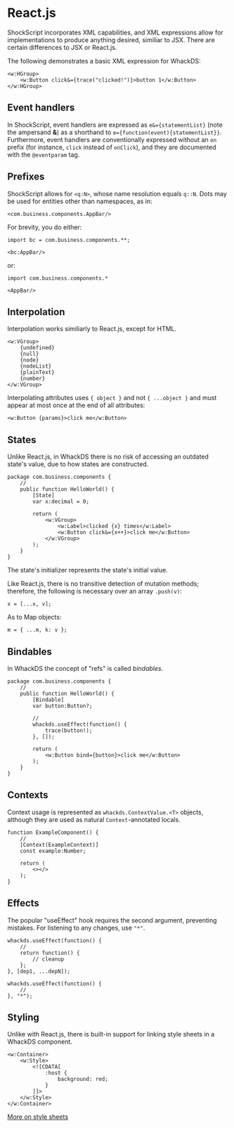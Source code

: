 # React.js

ShockScript incorporates XML capabilities, and XML expressions allow for implementations to produce anything desired, similiar to JSX. There are certain differences to JSX or React.js.

The following demonstrates a basic XML expression for WhackDS:

```
<w:HGroup>
    <w:Button click&={trace("clicked!")}>button 1</w:Button>
</w:HGroup>
```

## Event handlers

In ShockScript, event handlers are expressed as `e&={statementList}` (note the ampersand **\&**) as a shorthand to `e={function(event){statementList}}`. Furthermore, event handlers are conventionally expressed without an `on` prefix (for instance, `click` instead of `onClick`), and they are documented with the `@eventparam` tag.

## Prefixes

ShockScript allows for `<q:N>`, whose name resolution equals `q::N`. Dots may be used for entities other than namespaces, as in:

```
<com.business.components.AppBar/>
```

For brevity, you do either:

```
import bc = com.business.components.**;

<bc:AppBar/>
```

or:

```
import com.business.components.*

<AppBar/>
```

## Interpolation

Interpolation works similiarly to React.js, except for HTML.

```
<w:VGroup>
    {undefined}
    {null}
    {node}
    {nodeList}
    {plainText}
    {number}
</w:VGroup>
```

Interpolating attributes uses `{ object }` and not `{ ...object }` and must appear at most once at the end of all attributes:

```
<w:Button {params}>click me</w:Button>
```

## States

Unlike React.js, in WhackDS there is no risk of accessing an outdated state's value, due to how states are constructed.

```
package com.business.components {
    //
    public function HelloWorld() {
        [State]
        var x:decimal = 0;

        return (
            <w:VGroup>
                <w:Label>clicked {x} times</w:Label>
                <w:Button click&={x++}>click me</w:Button>
            </w:VGroup>
        );
    }
}
```

The state's initializer represents the state's initial value.

Like React.js, there is no transitive detection of mutation methods; therefore, the following is necessary over an array `.push(v)`:

```
x = [...x, v];
```

As to Map objects:

```
m = { ...m, k: v };
```

## Bindables

In WhackDS the concept of "refs" is called *bindables*.

```
package com.business.components {
    //
    public function HelloWorld() {
        [Bindable]
        var button:Button?;

        //
        whackds.useEffect(function() {
            trace(button!);
        }, []);

        return (
            <w:Button bind={button}>click me</w:Button>
        );
    }
}
```

## Contexts

Context usage is represented as `whackds.ContextValue.<T>` objects, although they are used as natural `Context`-annotated locals.

```
function ExampleComponent() {
    //
    [Context(ExampleContext)]
    const example:Number;

    return (
        <></>
    );
}
```

## Effects

The popular "useEffect" hook requires the second argument, preventing mistakes. For listening to any changes, use `"*"`.

```
whackds.useEffect(function() {
    //
    return function() {
        // cleanup
    };
}, [dep1, ...depN]);

whackds.useEffect(function() {
    //
}, "*");
```

## Styling

Unlike with React.js, there is built-in support for linking style sheets in a WhackDS component.

```
<w:Container>
    <w:Style>
        <![CDATA[
            :host {
                background: red;
            }
        ]]>
    </w:Style>
</w:Container>
```


[More on style sheets](../xml-capabilities/whack.md#linking-cascading-style-sheets)
